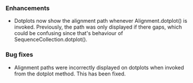 <!--
A new scriv changelog fragment.

Uncomment the section that is right (remove the HTML comment wrapper).
-->

<!--
### Contributors

- A bullet item for the Contributors category.

-->

### Enhancements

- Dotplots now show the alignment path whenever Alignment.dotplot() is invoked.
  Previously, the path was only displayed if there gaps, which could be confusing
  since that's behaviour of SequenceCollection.dotplot().


### Bug fixes

- Alignment paths were incorrectly displayed on dotplots when invoked from the
  dotplot method. This has been fixed.


<!--
### Documentation

- A bullet item for the Documentation category.

-->
<!--
### Deprecations

- A bullet item for the Deprecations category.

-->
<!--
### Discontinued

- A bullet item for the Discontinued category.

-->
